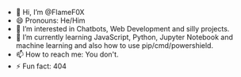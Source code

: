- 👋 Hi, I’m @FlameF0X
- 😄 Pronouns: He/Him
- 👀 I’m interested in Chatbots, Web Development and silly projects.
- 🌱 I’m currently learning JavaScript, Python, Jupyter Notebook and machine learning and also how to use pip/cmd/powershield.
- 📫 How to reach me: You don't.
- ⚡ Fun fact: 404

<!---
FlameF0X/FlameF0X is a ✨ special ✨ repository because its `README.md` (this file) appears on your GitHub profile.
You can click the Preview link to take a look at your changes.
--->
